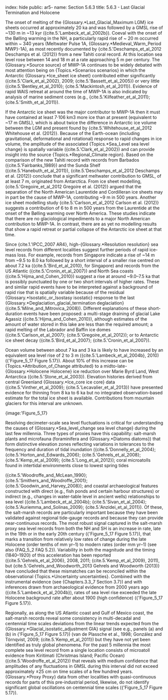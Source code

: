 index: hide
public: ar5-
name: Section 5.6.3
title: 5.6.3 - Last Glacial Termination and Holocene

The onset of melting of the {Glossary.*Last_Glacial_Maximum LGM} ice sheets occurred at approximately 20 ka and was followed by a GMSL rise of ~130 m in ~13 kyr ({cite.5.'Lambeck_et_al_2002b}). Coeval with the onset of the Bølling warming in the NH, a particularly rapid rise of ~ 20 m occurred within ~ 340 years (Meltwater Pulse 1A, {Glossary.*Medieval_Warm_Period MWP}-1A), as most recently documented by {cite.5.'Deschamps_et_al_2012 Deschamps et al. (2012)} from a new Tahiti coral record. At this location sea level rose between 14 and 18 m at a rate approaching 5 m per century. The {Glossary.*Source source} of MWP-1A continues to be widely debated with most attention being on {Topics.*Scenarios scenarios} in which the Antarctic {Glossary.*Ice_sheet ice sheet} contributed either significantly ({cite.5.'Clark_et_al_2002}, 2009; {cite.5.'Bassett_et_al_2005}) or very little ({cite.5.'Bentley_et_al_2010}; {cite.5.'Mackintosh_et_al_2011}). Evidence of rapid WAIS retreat at around the time of MWP-1A is also indicated by analysis of marine sediment cores (e.g., {cite.5.'Kilfeather_et_al_2011}; {cite.5.'Smith_et_al_2011}).

If the Antarctic ice sheet was the major contributor to MWP-1A then it must have contained at least 7·106 km3 more ice than at present (equivalent to ~17 m GMSL), which is about twice the difference in Antarctic ice volume between the LGM and present found by {cite.5.'Whitehouse_et_al_2012 Whitehouse et al. (2012)}. Because of the Earth-ocean (including gravitational, deformational and rotational) response to rapid changes in ice volume, the amplitude of the associated {Topics.*Sea_Level sea level change} is spatially variable ({cite.5.'Clark_et_al_2002}) and can provide insight into the source {Topics.*Regional_Climate region}. Based on the comparison of the new Tahiti record with records from Barbados ({cite.5.'Fairbanks_1989}) and the Sunda Shelf ({cite.5.'Hanebuth_et_al_2011}), {cite.5.'Deschamps_et_al_2012 Deschamps et al. (2012)} conclude that a significant meltwater contribution to GMSL, of at least 7 m, originated from Antarctica. From ice sheet modelling, {cite.5.'Gregoire_et_al_2012 Gregoire et al. (2012)} argued that the separation of the North American Laurentide and Cordilleran ice sheets may in part be the cause of MWP-1A, contributing ~9 m in 500 years. Another ice sheet modelling study {cite.5.'Carlson_et_al_2012 Carlson et al. (2012)} suggests a contribution of 6 to 8 m in 500 years from the Laurentide at the onset of the Bølling warming over North America. These studies indicate that there are no glaciological impediments to a major North American contribution to MWP-1A. In contrast, there are as yet no modelling results that show a rapid retreat or partial collapse of the Antarctic ice sheet at that time.

Since {cite.1.'IPCC_2007 AR4}, high-{Glossary.*Resolution resolution} sea level records from different localities suggest further periods of rapid ice-mass loss. For example, records from Singapore indicate a rise of ~14 m from ~9.5 to 8.0 ka followed by a short interval of a smaller rise centred on about 7.2 ka ({cite.5.'Bird_et_al_2010}, for Singapore) and records from the US Atlantic ({cite.5.'Cronin_et_al_2007}) and North Sea coasts ({cite.5.'Hijma_and_Cohen_2010}) suggest a rise at around ~9.0–7.5 ka that is possibly punctuated by one or two short intervals of higher rates. These and similar rapid events have to be interpreted against a background of rapid rise that is spatially variable because of the residual {Glossary.*Isostatic_or_Isostasy isostatic} response to the last {Glossary.*Deglaciation_glacial_termination deglaciation} ({cite.5.'Milne_and_Mitrovica_2008}). Different explanations of these short-duration events have been proposed: a multi-stage draining of glacial Lake Agassiz ({cite.5.'Hijma_and_Cohen_2010}), although estimates of the amount of water stored in this lake are less than the required amount; a rapid melting of the Labrador and Baffin ice domes ({cite.5.'Carlson_et_al_2007}; {cite.5.'Gregoire_et_al_2012}); or to Antarctic ice sheet decay ({cite.5.'Bird_et_al_2007}; {cite.5.'Cronin_et_al_2007}).

Ocean volume between about 7 ka and 3 ka is likely to have increased by an equivalent sea level rise of 2 to 3 m ({cite.5.'Lambeck_et_al_2004b}, 2010) ({'Figure_5_17 Figure 5.17}). About 10% of this increase can be {Topics.*Attribution_of_Change attributed} to a midto-late-{Glossary.*Holocene Holocene} ice reduction over Marie Byrd Land, West Antarctica ({cite.5.'Stone_et_al_2003}). Elevation histories derived from central Greenland {Glossary.*Ice_core ice core} data ({cite.5.'Vinther_et_al_2009}; {cite.5.'Lecavalier_et_al_2013}) have presented evidence for thinning from 8 ka to 6 ka but no integrated observation-based estimate for the total ice sheet is available. Contributions from mountain glaciers for this interval are unknown.

{image:'Figure_5_17}

Resolving decimeter-scale sea level fluctuations is critical for understanding the causes of {Glossary.*Sea_level_change sea level change} during the last few millennia. Three types of proxies have this capability: salt-marsh plants and microfauna (foraminifera and {Glossary.*Diatoms diatoms}) that form distinctive elevation zones reflecting variations in tolerances to the frequency and duration of tidal inundation ({cite.5.'Donnelly_et_al_2004}; {cite.5.'Horton_and_Edwards_2006}; {cite.5.'Gehrels_et_al_2008}; {cite.5.'Kemp_et_al_2009}; {cite.5.'Long_et_al_2012}); coral microatolls found in intertidal environments close to lowest spring tides

({cite.5.'Woodroffe_and_McLean_1990}; {cite.5.'Smithers_and_Woodroffe_2001}; {cite.5.'Goodwin_and_Harvey_2008}); and coastal archaeological features constructed with direct (e.g., fish ponds and certain harbour structures) or indirect (e.g., changes in water-table level in ancient wells) relationships to sea level ({cite.5.'Lambeck_et_al_2004b}; {cite.5.'Sivan_et_al_2004}; {cite.5.'Auriemma_and_Solinas_2009}; {cite.5.'Anzidei_et_al_2011}). Of these, the salt-marsh records are particularly important because they have been validated against regional tide-gauge records and because they can provide near-continuous records. The most robust signal captured in the salt-marsh proxy sea level records from both the NH and SH is an increase in rate, late in the 19th or in the early 20th century ({'Figure_5_17 Figure 5.17}), that marks a transition from relatively low rates of change during the late Holocene (order tenths of mm yr–1) to modern rates (order mm yr–1) (see also {FAQ_5_2 FAQ 5.2}). Variability in both the magnitude and the timing (1840–1920) of this acceleration has been reported ({cite.5.'Gehrels_et_al_2006}, 2008, 2011; {cite.5.'Kemp_et_al_2009}, 2011), but {cite.5.'Gehrels_and_Woodworth_2013 Gehrels and Woodworth (2013)} have concluded that these mismatches can be reconciled within the observational {Topics.*Uncertainty uncertainties}. Combined with the instrumental evidence (see {Chapters.3.3_7 Section 3.7}) and with inferences drawn from archaeological evidence from 2000 years ago ({cite.5.'Lambeck_et_al_2004b}), rates of sea level rise exceeded the late Holocene background rate after about 1900 (high confidence) ({'Figure_5_17 Figure 5.17}).

Regionally, as along the US Atlantic coast and Gulf of Mexico coast, the salt-marsh records reveal some consistency in multi-decadal and centennial time scales deviations from the linear trends expected from the {Glossary.*Glacial_isostatic_adjustment GIA} signal (see e.g., panels (a) and (b) in {'Figure_5_17 Figure 5.17}) (van de Plassche et al., 1998; González and Törnqvist, 2009; {cite.5.'Kemp_et_al_2011}) but they have not yet been identified as truly global phenomena. For the past 5 millennia the most complete sea level record from a single location consists of microatoll evidence from Kiritimati (Christmas Island; Pacific Ocean) ({cite.5.'Woodroffe_et_al_2012}) that reveals with medium confidence that amplitudes of any fluctuations in GMSL during this interval did not exceed approximately ±25 cm on time scales of a few hundred years. {Glossary.*Proxy Proxy} data from other localities with quasi-continuous records for parts of this pre-industrial period, likewise, do not identify significant global oscillations on centennial time scales ({'Figure_5_17 Figure 5.17}).
